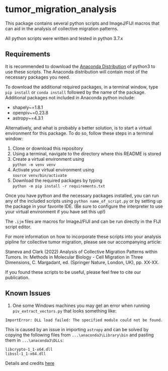 # tumor_migration_analysis

This package contains several python scripts and ImageJ/FIJI macros
that can aid in the analysis of collective migration patterns.

All python scripts were written and tested in python 3.7.x

## Requirements

It is recommended to download the [Anaconda Distribution](https://www.anaconda.com/products/individual) of python3 to use these scripts.
The Anaconda distribution will contain most of the necessary packages you need.

To download the additional required packages, in a terminal window, type ```pip install``` or ```conda install``` followed by the name of the package.
Additional packages not included in Anaconda python include:

- shapely~=1.8.1
- openpiv~=0.23.8
- astropy~=4.3.1

Alternatively, and what is probably a better solution, is to start a virtual environment for this package. To do so, follow these steps in a terminal window:

1. Clone or download this repository
2. Using a terminal, navigate to the directory where this README is stored
3. Create a virtual environment using<br>```python -m venv venv```
4. Activate your virtual environment using<br>```source venv/bin/activate```
5. Download the required packages by typing<br>```python -m pip install -r requirements.txt```

Once you have python and the necessary packages installed, you can run any of the included scripts using ```python name_of_script.py```
or by setting up the package in your favorite IDE.
(Be sure to configure the interpreter to use your virtual environment if you have set this up!)

The ```.ijm``` files are macros for ImageJ/FIJI and can be run directly in the FIJI script editor.

For more information on how to incorporate these scripts into your analysis pipline for collective tumor migration, please see our accompanying article:

Staneva and Clark (2022) Analysis of Collective Migration Patterns within Tumors. In: Methods in Molecular Biology - Cell Migration in Three Dimensions, C. Margadant, ed. (Springer Nature, London, UK), pp. XX-XX.

If you found these scripts to be useful, please feel free to cite our publication.

## Known Issues

1. One some Windows machines you may get an error when running `piv_extract_vectors.py` that looks something like:

```
ImportError: DLL load failed: The specified module could not be found.
```

This is caused by an issue in importing `astropy` and can be solved by copying the following files from `...\anaconda3\Library\bin` and pasting them in `...\anaconda3\DLLs`:

```
libcrypto-1_1-x64.dll
libssl-1_1-x64.dll 
```

Details and credits [here](https://stackoverflow.com/a/60342954/855617)